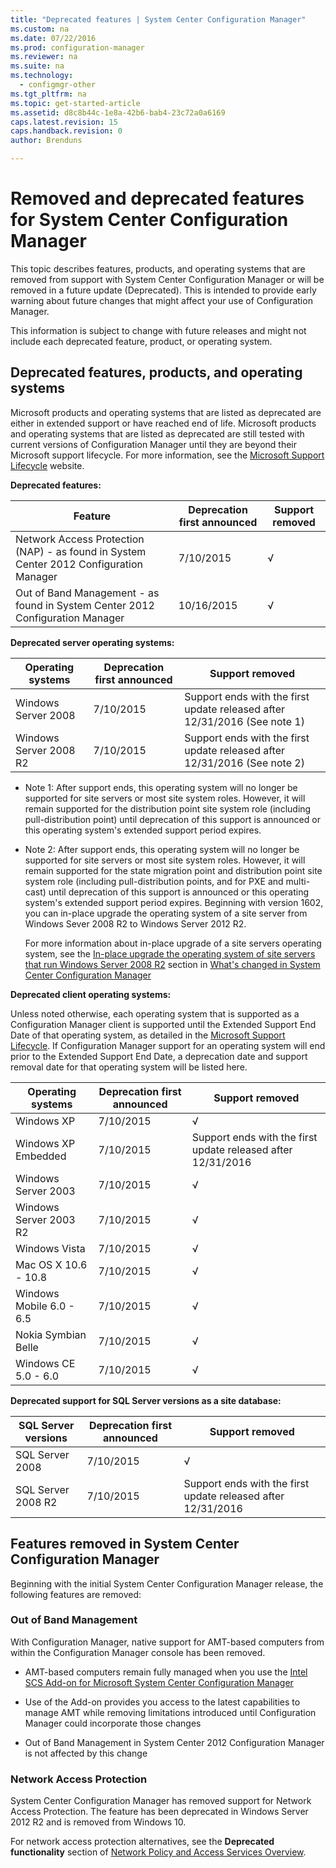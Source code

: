 ```yaml
---
title: "Deprecated features | System Center Configuration Manager"
ms.custom: na
ms.date: 07/22/2016
ms.prod: configuration-manager
ms.reviewer: na
ms.suite: na
ms.technology:
  - configmgr-other
ms.tgt_pltfrm: na
ms.topic: get-started-article
ms.assetid: d8c8b44c-1e8a-42b6-bab4-23c72a0a6169
caps.latest.revision: 15
caps.handback.revision: 0
author: Brenduns

---
```

# Removed and deprecated features for System Center Configuration Manager
This topic describes features, products, and operating systems that are removed from support with System Center Configuration Manager or will be removed in a future update (Deprecated). This is intended to provide early warning about future changes that might affect your use of Configuration Manager.  

 This information is subject to change with future releases and might not include each deprecated feature, product, or operating system.  

## Deprecated features, products, and operating systems  
 Microsoft products and operating systems that are listed as deprecated are either in extended support or have reached end of life. Microsoft products and operating systems that are listed as deprecated are still tested with current versions of  Configuration Manager until they are beyond their Microsoft support lifecycle.  For more information, see the [Microsoft Support Lifecycle](https://support.microsoft.com/lifecycle) website.  

 **Deprecated features:**  


|**Feature**|**Deprecation first announced**|**Support removed**|  
|-|-|-|  
|Network Access Protection (NAP)  - as found in System Center 2012 Configuration Manager|7/10/2015|√|  
|Out of Band Management - as found in System Center 2012 Configuration Manager|10/16/2015|√|  

 **Deprecated server operating systems:**  

 |**Operating systems**|**Deprecation first announced**|**Support removed**|  
|-|-|-|  
|Windows Server 2008|7/10/2015|Support ends with the first update released after 12/31/2016  (See note 1)|  
|Windows Server 2008 R2|7/10/2015|Support ends with the first update released after 12/31/2016  (See note 2)|  

-   Note 1:   After support ends, this operating system will no longer be supported for site servers or most site system roles. However, it will remain supported for the distribution point site system role (including pull-distribution point) until deprecation of this support is announced or this operating system's extended support period expires.  

-   Note 2:    After support ends, this operating system will no longer be supported for site servers or most site system roles. However, it will remain supported for the state migration point and distribution point site system role (including pull-distribution points, and for PXE and multi-cast) until deprecation of this support is announced or this operating system's extended support period expires.  Beginning with version 1602, you can in-place upgrade the operating system of a site server from Windows Sever 2008 R2 to Windows  Server 2012 R2.  

     For more information about in-place upgrade of a site servers operating system, see the [In-place upgrade the operating system of site servers that run Windows Server 2008 R2](../../../core/plan-design/changes/what-has-changed-from-configuration-manager-2012.md#bkmk_UpgradeOS) section in [What's changed in System Center Configuration Manager](../../../core/plan-design/changes/what-has-changed-from-configuration-manager-2012.md)



 **Deprecated client operating systems:**  

 Unless noted otherwise, each operating system that is supported as a Configuration Manager client is supported until the Extended Support End Date of that operating system, as detailed in the [Microsoft Support Lifecycle](https://support.microsoft.com/lifecycle).  If Configuration Manager support for an operating system will end prior to the Extended Support End Date, a deprecation date and support removal date for that operating system will be listed here.  

|**Operating systems**|**Deprecation first announced**|**Support removed**|  
|-|-|-|  
|Windows XP|7/10/2015|√|  
|Windows XP Embedded|7/10/2015|Support ends with the first update released after 12/31/2016|  
|Windows Server 2003|7/10/2015|√|  
|Windows Server 2003 R2|7/10/2015|√|  
|Windows Vista|7/10/2015|√|  
|Mac OS X  10.6 - 10.8|7/10/2015|√|  
|Windows Mobile 6.0 - 6.5|7/10/2015|√|  
|Nokia Symbian Belle|7/10/2015|√|  
|Windows CE 5.0 - 6.0|7/10/2015|√|  


 **Deprecated support for SQL Server versions as a site database:**  

|**SQL Server versions**|**Deprecation first announced**|**Support removed**|   
|-|-|-|  
|SQL Server 2008|7/10/2015|√|  
|SQL Server 2008 R2|7/10/2015|Support ends with the first update released after 12/31/2016|  

## Features removed in System Center Configuration Manager  
 Beginning with the initial System Center Configuration Manager release, the following features are removed:

###  <a name="bkmk_amt"></a> Out of Band Management  
 With Configuration Manager, native support for AMT-based computers from within the Configuration Manager console has been removed.  

-   AMT-based computers remain fully managed when you use the [Intel SCS Add-on for Microsoft System Center Configuration Manager](http://www.intel.com/content/www/us/en/software/setup-configuration-software.html)  

-   Use of the Add-on provides you access to the latest capabilities to manage AMT while removing limitations introduced until Configuration Manager could incorporate those changes  

-   Out of Band Management in System Center 2012 Configuration Manager is not affected by this change  

###  <a name="bkmk_nap"></a> Network Access Protection  
 System Center Configuration Manager has removed support for  Network Access Protection. The feature has been deprecated in Windows Server 2012 R2 and is removed from Windows 10.  

 For network access protection alternatives, see the **Deprecated functionality** section of [Network Policy and Access Services Overview](https://technet.microsoft.com/library/hh831683.aspx).  
